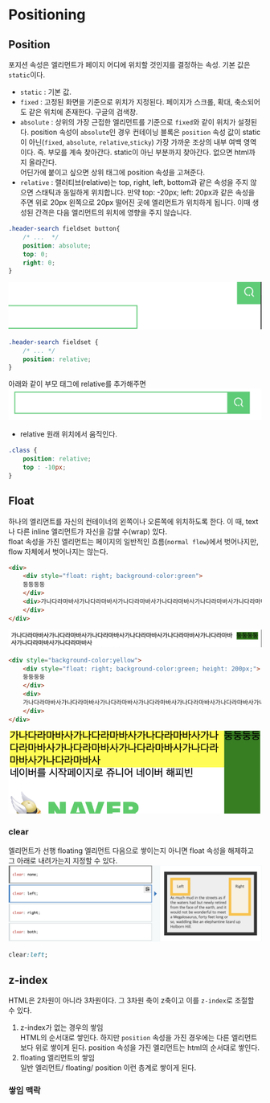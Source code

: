 # Positioning

## Position  

포지션 속성은 엘리먼트가 페이지 어디에 위치할 것인지를 결정하는 속성. 기본 값은 `static`이다.

* `static` : 기본 값.
* `fixed` : 고정된 화면을 기준으로 위치가 지정된다. 페이지가 스크롤, 확대, 축소되어도 같은 위치에 존재한다. 구글의 검색창.  
* `absolute` : 상위의 가장 근접한 엘리먼트를 기준으로 `fixed`와 같이 위치가 설정된다.  position 속성이 `absolute`인 경우 컨테이닝 블록은 `position` 속성 값이 static이 아닌(`fixed`, `absolute`, `relative`,`sticky`) 가장 가까운 조상의 내부 여백 영역이다. 즉. 부모를 계속 찾아간다. static이 아닌 부분까지 찾아간다. 없으면 html까지 올라간다.  
어딘가에 붙이고 싶으면 상위 태그에 position 속성을 고쳐준다.  
* `relative` : 랠러티브(relative)는 top, right, left, bottom과 같은 속성을 주지 않으면 스태틱과 동일하게 위치합니다. 만약 top: -20px; left: 20px과 같은 속성을 주면 위로 20px 왼쪽으로 20px 떨어진 곳에 엘리먼트가 위치하게 됩니다. 이때 생성된 간격은 다음 엘리먼트의 위치에 영향을 주지 않습니다.

```CSS 
.header-search fieldset button{
    /* ...  */
    position: absolute;
    top: 0;
    right: 0;
}
```

![결과](../img/position.png)

```CSS
.header-search fieldset {
    /* ... */
    position: relative;    
}
```

아래와 같이 부모 태그에 relative를 추가해주면 
![결과](../img/relative.png)

* relative 
원래 위치에서 움직인다. 

```CSS
.class {
    position: relative;
    top : -10px;
}
```

## Float

하나의 엘리먼트를 자신의 컨테이너의 왼쪽이나 오른쪽에 위치하도록 한다. 이 때, text나 다른 inline 엘리먼트가 자신을 감쌀 수(wrap) 있다.  
float 속성을 가진 엘리먼트는 페이지의 일반적인 흐름(`normal flow`)에서 벗어나지만, flow 자체에서 벗어나지는 않는다. 


```html
<div>
    <div style="float: right; background-color:green">
    둥둥둥둥
    </div>
    <div>가나다라마바사가나다라마바사가나다라마바사가나다라마바사가나다라마바사가나다라마바사가나다라마바사가나다라마바사
    </div>
</div>
```
![float](../img/cssfloat.png)


```html
<div style="background-color:yellow">
    <div style="float: right; background-color:green; height: 200px;">
    둥둥둥둥
    </div>
    <div>
    가나다라마바사가나다라마바사가나다라마바사가나다라마바사가나다라마바사가나다라마바사가나다라마바사가나다라마바사
    </div>
</div>
```
![float2](../img/cssfloat2.png)

### clear
엘리먼트가 선행 floating 엘리먼트 다음으로 쌓이는지 아니면 float 속성을 해제하고 그 아래로 내려가는지 지정할 수 있다. 
![clear](../img/clear.png)
```CSS
clear:left;
```

## z-index

HTML은 2차원이 아니라 3차원이다. 그 3차원 축이 z축이고 이를 `z-index`로 조절할 수 있다. 

1. z-index가 없는 경우의 쌓임  
HTML의 순서대로 쌓인다. 하지만 `position` 속성을 가진 경우에는 다른 엘리먼트보다 위로 쌓이게 된다. position 속성을 가진 엘리먼트는 html의 순서대로 쌓인다. 
2. floating 엘리먼트의 쌓임  
일반 엘리먼트/ floating/ position 이런 층계로 쌓이게 된다.

### 쌓임 맥락

